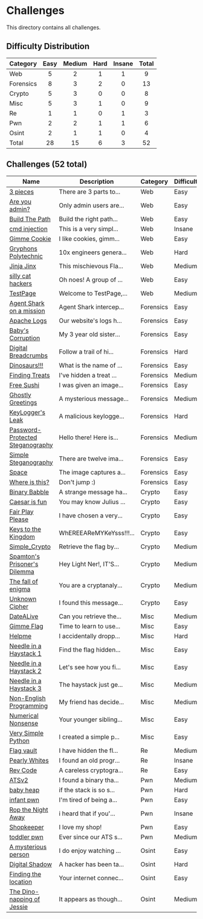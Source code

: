 # Challenges
This directory contains all challenges.

## Difficulty Distribution
| Category | Easy | Medium | Hard | Insane | Total |
| -------- |:----:|:------:|:----:|:------:|:-----:|
| Web | 5 | 2 | 1 | 1 | 9 |
| Forensics | 8 | 3 | 2 | 0 | 13 |
| Crypto | 5 | 3 | 0 | 0 | 8 |
| Misc | 5 | 3 | 1 | 0 | 9 |
| Re | 1 | 1 | 0 | 1 | 3 |
| Pwn | 2 | 2 | 1 | 1 | 6 |
| Osint | 2 | 1 | 1 | 0 | 4 |
| Total | 28 | 15 | 6 | 3 | 52 |


## Challenges (52 total)
| Name | Description | Category | Difficulty | Author |
| ---- | ----------- | -------- | ---------- | ------ |
| [3 pieces](<./web/3 pieces>) | There are 3 parts to... | Web | Easy | Seng Hong |
| [Are you admin?](<./web/Are you admin>) | Only admin users are... | Web | Easy | Low Yao Wen |
| [Build The Path](<./web/Build The Path>) | Build the right path... | Web | Easy | Mah Wen Qiang |
| [cmd injection](<./web/cmd injection>) | This is a very simpl... | Web | Insane | reanschwarzer_9029 |
| [Gimme Cookie](<./web/Gimme Cookie>) | I like cookies, gimm... | Web | Easy | Bryan |
| [Gryphons Polytechnic](<./web/Gryphons Polytechnic>) | 10x engineers genera... | Web | Hard | gatari |
| [Jinja Jinx](<./web/Jinja Jinx>) | This mischievous Fla... | Web | Medium | Mah Wen Qiang |
| [silly cat hackers](<./web/silly cat hackers>) | Oh noes! A group of ... | Web | Easy | Goh Hong Wei |
| [TestPage](<./web/TestPage>) | Welcome to TestPage,... | Web | Medium | Mah Wen Qiang |
| [Agent Shark on a mission](<./forensics/Agent Shark on a mission>) | Agent Shark intercep... | Forensics | Easy | Low Yao Wen |
| [Apache Logs](<./forensics/Apache Logs>) | Our website's logs h... | Forensics | Easy | Mah Wen Qiang |
| [Baby's Corruption](<./forensics/Babys Corruption>) | My 3 year old sister... | Forensics | Easy | Low Yao Wen |
| [Digital Breadcrumbs](<./forensics/Digital Breadcrumbs>) | Follow a trail of hi... | Forensics | Hard | Mah Wen Qiang |
| [Dinosaurs!!!](<./forensics/Dinosaurs>) | What is the name of ... | Forensics | Easy | Rowhith |
| [Finding Treats](<./forensics/Finding Treats>) | I've hidden a treat ... | Forensics | Medium | Elvin |
| [Free Sushi](<./forensics/Free Sushi>) | I was given an image... | Forensics | Easy | Low Yao Wen |
| [Ghostly Greetings](<./forensics/Ghostly Greetings>) | A mysterious message... | Forensics | Medium | Mah Wen Qiang |
| [KeyLogger's Leak](<./forensics/KeyLoggers Leak>) | A malicious keylogge... | Forensics | Hard | Mah Wen Qiang |
| [Password-Protected Steganography](<./forensics/Password-Protected Steganography>) | Hello there! Here is... | Forensics | Medium | Low Yao Wen |
| [Simple Steganography](<./forensics/Simple Steganography>) | There are twelve ima... | Forensics | Easy | Settipalli Venkata Krishna |
| [Space](<./forensics/Space>) | The image captures a... | Forensics | Easy | Ng Li Ling |
| [Where is this?](<./forensics/Where is this>) | Don't jump :) | Forensics | Easy | Tok Jie En Xavion |
| [Binary Babble](<./crypto/Binary Babble>) | A strange message ha... | Crypto | Easy | Mah Wen Qiang |
| [Caesar is fun](<./crypto/Caesar is fun>) | You may know Julius ... | Crypto | Easy | Kosen Goh |
| [Fair Play Please](<./crypto/Fair Play Please>) | I have chosen a very... | Crypto | Easy | Low Yao Wen |
| [Keys to the Kingdom](<./crypto/Keys to the Kingdom>) | WhEREEAReMYKeYsss!!!... | Crypto | Easy | Nick |
| [Simple_Crypto](<./crypto/Simple_Crypto>) | Retrieve the flag by... | Crypto | Medium | ReanSchwarzer#9029 |
| [Spamton's Prisoner's Dilemma](<./crypto/Spamtons Prisoners Dilemma>) | Hey Light Ner!, IT'S... | Crypto | Medium | Chee Kin |
| [The fall of enigma](<./crypto/The fall of enigma>) | You are a cryptanaly... | Crypto | Medium | Low Yao Wen |
| [Unknown Cipher](<./crypto/Unknown Cipher>) | I found this message... | Crypto | Easy | Low Yao Wen |
| [DateALive](<./misc/DateALive>) | Can you retrieve the... | Misc | Medium | Mah Wen Qiang |
| [Gimme Flag](<./misc/Gimme Flag>) | Time to learn to use... | Misc | Easy | Bryan |
| [Helpme](<./misc/Helpme>) | I accidentally dropp... | Misc | Hard | Mah Wen Qiang |
| [Needle in a Haystack 1](<./misc/Needle in a Haystack 1>) | Find the flag hidden... | Misc | Easy | Bryan |
| [Needle in a Haystack 2](<./misc/Needle in a Haystack 2>) | Let's see how you fi... | Misc | Easy | Bryan |
| [Needle in a Haystack 3](<./misc/Needle in a Haystack 3>) | The haystack just ge... | Misc | Medium | Bryan |
| [Non-English Programming](<./misc/Non-English Programming>) | My friend has decide... | Misc | Medium | Low Yao Wen |
| [Numerical Nonsense](<./misc/Numerical Nonsense>) | Your younger sibling... | Misc | Easy | Yap Ming Yang Ryan |
| [Very Simple Python](<./misc/Very Simple Python>) | I created a simple p... | Misc | Easy | Low Yao Wen |
| [Flag vault](<./re/Flag vault>) | I have hidden the fl... | Re | Medium | Low Yao Wen |
| [Pearly Whites](<./re/Pearly Whites>) | I found an old progr... | Re | Insane | duck |
| [Rev Code](<./re/Rev Code>) | A careless cryptogra... | Re | Easy | Mah Wen Qiang |
| [ATSv2](<./pwn/ATSv2>) | I found a binary tha... | Pwn | Medium | gatari |
| [baby heap](<./pwn/baby heap>) | if the stack is so s... | Pwn | Hard | gatari |
| [infant pwn](<./pwn/infant pwn>) | I'm tired of being a... | Pwn | Easy | gatari |
| [Rop the Night Away](<./pwn/Rop the Night Away>) | i heard that if you'... | Pwn | Insane | gatari |
| [Shopkeeper](<./pwn/Shopkeeper>) | I love my shop! | Pwn | Easy | duck |
| [toddler pwn](<./pwn/toddler pwn>) | Ever since our ATS s... | Pwn | Medium | gatari |
| [A mysterious person](<./osint/A mysterious person>) | I do enjoy watching ... | Osint | Easy | Low Yao Wen |
| [Digital Shadow](<./osint/Digital Shadow>) | A hacker has been ta... | Osint | Hard | Mah Wen Qiang |
| [Finding the location](<./osint/Finding the location>) | Your internet connec... | Osint | Easy | Settipalli Venkata Krishna |
| [The Dino-napping of Jessie](<./osint/The Dino-napping of Jessie>) | It appears as though... | Osint | Medium | Woo Wung Lai |
